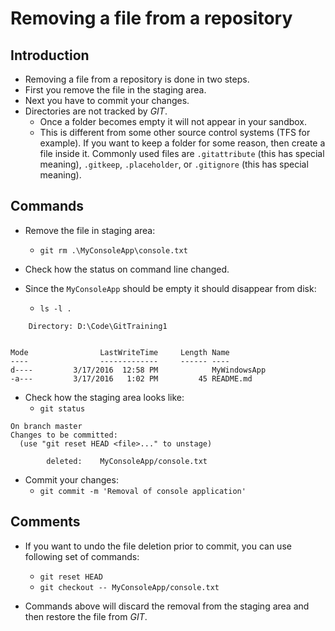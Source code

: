 # Removing a file from a repository

## Introduction

* Removing a file from a repository is done in two steps.
* First you remove the file in the staging area.
* Next you have to commit your changes.
* Directories are not tracked by _GIT_.
  * Once a folder becomes empty it will not appear in your sandbox.
  * This is different from some other source control systems (TFS for example). If you want to keep a folder for some reason, then create a file inside it. Commonly used files are
    ```.gitattribute``` (this has special meaning), ```.gitkeep```,
    ```.placeholder```, or ```.gitignore``` (this has special meaning).

## Commands

* Remove the file in staging area:
    *  ```git rm .\MyConsoleApp\console.txt```

* Check how the status on command line changed.
* Since the ```MyConsoleApp``` should be empty it should disappear from
  disk:
    * ```ls -l .```

```
    Directory: D:\Code\GitTraining1


Mode                LastWriteTime     Length Name
----                -------------     ------ ----
d----         3/17/2016  12:58 PM            MyWindowsApp
-a---         3/17/2016   1:02 PM         45 README.md
```

* Check how the staging area looks like:
    * ```git status```

```
On branch master
Changes to be committed:
  (use "git reset HEAD <file>..." to unstage)

        deleted:    MyConsoleApp/console.txt
```

* Commit your changes:
    * ```git commit -m 'Removal of console application'```

## Comments

* If you want to undo the file deletion prior to commit, you can use
  following set of commands:
    * ```git reset HEAD```
    * ```git checkout -- MyConsoleApp/console.txt```

* Commands above will discard the removal from the staging area and then restore the file from _GIT_.
